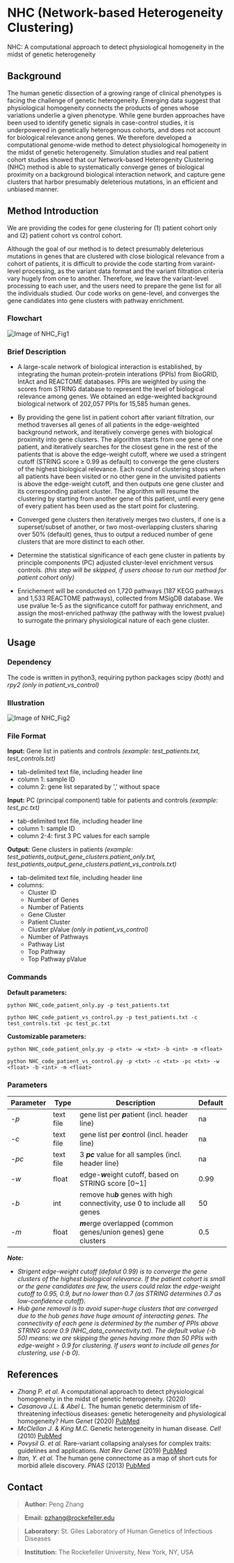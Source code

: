 # NHC (Network-based Heterogeneity Clustering)
NHC: A computational approach to detect physiological homogeneity in the midst of genetic heterogeneity

## Background
The human genetic dissection of a growing range of clinical phenotypes is facing the challenge of genetic heterogeneity. Emerging data suggest that physiological homogeneity connects the products of genes whose variations underlie a given phenotype. While gene burden approaches have been used to identify genetic signals in case-control studies, it is underpowered in genetically heterogenous cohorts, and does not account for biological relevance anong genes. We therefore developed a computational genome-wide method to detect physiological homogeneity in the midst of genetic heterogeneity. Simulation studies and real patient cohort studies showed that our Network-based Heterogenity Clustering (NHC) method is able to systematically converge genes of biological proximity on a background biological interaction network, and capture gene clusters that harbor presumably deleterious mutations, in an efficient and unbiased manner. 

## Method Introduction
We are providing the codes for gene clustering for (1) patient cohort only and (2) patient cohort vs control cohort.

Although the goal of our method is to detect presumably deleterious mutations in genes that are clustered with close biological relevance from a cohort of patients, it is difficult to provide the code starting from varaint-level processing, as the variant data format and the variant filtration criteria vary hugely from one to another. Therefore, we leave the variant-level processing to each user, and the users need to prepare the gene list for all the individuals studied. Our code works on gene-level, and converges the gene candidates into gene clusters with pathway enrichment.

### Flowchart
![Image of NHC_Fig1](http://shiva.rockefeller.edu/NHC/NHC_GitHub_Fig_1.png)

### Brief Description
- A large-scale network of biological interaction is established, by integrating the human protein-protein interations (PPIs) from BioGRID, IntAct and REACTOME databases. PPIs are weighted by using the scores from STRING database to represent the level of biological relevance among genes. We obtained an edge-weighted background biological network of 202,057 PPIs for 15,585 human genes.

- By providing the gene list in patient cohort after variant filtration, our method traverses all genes of all patients in the edge-weighted background network, and iteratively converge genes with biological proximity into gene clusters. The algorithm starts from one gene of one patient, and iteratively searches for the closest gene in the rest of the patients that is above the edge-weight cutoff, where we used a stringent cutoff (STRING score ≥ 0.99 as default) to converge the gene clusters of the highest biological relevance. Each round of clustering stops when all patients have been visited or no other gene in the unvisited patients is above the edge-weight cutoff, and then outputs one gene cluster and its corresponding patient cluster. The algorithm will resume the clustering by starting from another gene of this patient, until every gene of every patient has been used as the start point for clustering.

- Converged gene clusters then iteratively merges two clusters, if one is a superset/subset of another, or two most-overlapping clusters sharing over 50% (default) genes, thus to output a reduced number of gene clusters that are more distinct to each other.

- Determine the statistical significance of each gene cluster in patients by principle components (PC) adjusted cluster-level enrichment versus controls. *(this step will be skipped, if users choose to run our method for patient cohort only)*

- Enrichement will be conducted on 1,720 pathways (187 KEGG pathways and 1,533 REACTOME pathways), collected from MSigDB database. We use pvalue 1e-5 as the significance cutoff for pathway enrichment, and assign the most-enriched pathway (the pathway with the lowest pvalue) to surrogate the primary physiological nature of each gene cluster.

## Usage
### Dependency
The code is written in python3, requiring python packages scipy *(both)* and *rpy2 (only in patient_vs_control)*

### Illustration  
![Image of NHC_Fig2](http://shiva.rockefeller.edu/NHC/NHC_GitHub_Fig_2.png)

### File Format
**Input:** Gene list in patients and controls *(example: test_patients.txt, test_controls.txt)*
- tab-delimited text file, including header line
- column 1: sample ID
- column 2: gene list separated by ',' without space

**Input:** PC (principal component) table for patients and controls *(example: test_pc.txt)*
- tab-delimited text file, including header line
- column 1: sample ID
- column 2-4: first 3 PC values for each sample

**Output:** Gene clusters in patients *(example: test_patients_output_gene_clusters.patient_only.txt, test_patients_output_gene_clusters.patient_vs_controls.txt)*
- tab-delimited text file, including header line
- columns:
  - Cluster ID
  - Number of Genes
  - Number of Patients
  - Gene Cluster
  - Patient Cluster
  - Cluster pValue *(only in patient_vs_control)*
  - Number of Pathways
  - Pathway List
  - Top Pathway
  - Top Pathway pValue

### Commands
**Default parameters:**
```
python NHC_code_patient_only.py -p test_patients.txt
```
```
python NHC_code_patient_vs_control.py -p test_patients.txt -c test_controls.txt -pc test_pc.txt
```

**Customizable parameters:**
```
python NHC_code_patient_only.py -p <txt> -w <txt> -b <int> -m <float>
```
```
python NHC_code_patient_vs_control.py -p <txt> -c <txt> -pc <txt> -w <float> -b <int> -m <float>
```

### Parameters
Parameter | Type | Description | Default
----------|------|-------------|--------------
*-p*|text file|gene list per ***p***atient (incl. header line)|na
*-c*|text file|gene list per ***c***ontrol (incl. header line)|na
*-pc*|text file|3 ***pc*** value for all samples (incl. header line)|na
*-w*|float|edge-***w***eight cutoff, based on STRING score [0~1]|0.99
*-b*|int|remove hu***b*** genes with high connectivity, use 0 to include all genes|50
*-m*|float|***m***erge overlapped (common genes/union genes) gene clusters|0.5

***Note:***
- *Strigent edge-weight cutoff (defalut 0.99) is to converge the gene clusters of the highest biological relevance. If the patient cohort is small or the gene candidates are few, the users could relax the edge-weight cutoff to 0.95, 0.9, but no lower than 0.7 (as STRING determines 0.7 as low-confidence cutoff).*
- *Hub gene removal is to avoid super-huge clusters that are converged due to the hub genes have huge amount of interacting genes. The connectivity of each gene is determined by the number of PPIs above STRING score 0.9 (NHC_data_connectivity.txt). The default value (-b 50) means: we are skipping the genes having more than 50 PPIs with edge-weight > 0.9 for clustering. If users want to include all genes for clustering, use (-b 0).*

## References
- *Zhang P. et al.* A computational approach to detect physiological homogeneity in the midst of genetic heterogeneity. (2020)
- *Casanova J.L. & Abel L.* The human genetic determinism of life-threatening infectious diseases: genetic heterogeneity and physiological homogeneity? *Hum Genet* (2020) [PubMed](https://pubmed.ncbi.nlm.nih.gov/32462426/)
- *McClellan J. & King M.C.* Genetic heterogeneity in human disease. *Cell* (2010) [PubMed](https://pubmed.ncbi.nlm.nih.gov/20403315/)
- *Povysil G. et al.* Rare-variant collapsing analyses for complex traits: guidelines and applications. *Nat Rev Genet* (2019) [PubMed](https://pubmed.ncbi.nlm.nih.gov/31605095/)
- *Itan, Y. et al.* The human gene connectome as a map of short cuts for morbid allele discovery. *PNAS* (2013) [PubMed](https://pubmed.ncbi.nlm.nih.gov/23509278/)

## Contact
> **Author:** Peng Zhang

> **Email:** pzhang@rockefeller.edu

> **Laboratory:** St. Giles Laboratory of Human Genetics of Infectious Diseases

> **Institution:** The Rockefeller University, New York, NY, USA
